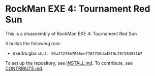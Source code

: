 # RockMan EXE 4: Tournament Red Sun

This is a disassembly of RockMan EXE 4: Tournament Red Sun

It builds the following rom:

* exe4rs.gba `sha1: 03a22270b7068ee7762726da4519c20f584951b7`

To set up the repository, see [INSTALL.md](INSTALL.md).
To contribute, see [CONTRIBUTE.md](CONTRIBUTE.md).
